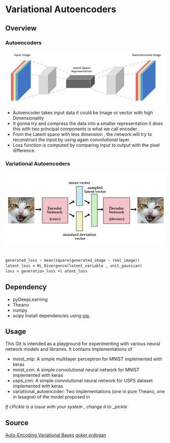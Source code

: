 # Variational Autoencoders

## Overview

### Autoencoders

![alt text](https://github.com/bsivanantham/VariationalAutoEncoder/blob/master/pastedImage0.png)

* Autoencoder takes input data it could be Image or vector  with high Dimensionality
* It gonna try and compress the data into a smaller representation it does this with two principal components is what we call encoder .
* From the Latent space with less dimension , the network will try to reconstruct the input by using again convolutional layer. 
* Loss function is computed by comparing input to output with the pixel difference.

### Variational Autoencoders
 
 ![alt text](https://github.com/bsivanantham/VariationalAutoEncoder/blob/master/pastedImage0%20(1).png)
 
 ```ruby
 
 generated_loss - mean(square(generated_image - real_image))
 latent_loss = KL_Divergence(latent_variable , unit_gaussian)
 loss = generation_loss +l atent_loss
 
 ```



## Dependency 

* pyDeepLearning
* Theano
* numpy
* scipy
Install dependencies using [pip](https://pip.pypa.io/en/stable/).

## Usage
This Git is intended as a playground for experimenting with various neural network models and libraries. It contains implementations of 
* mnist_mlp: A simple multilayer perceptron for MNIST implemented with keras
* mnist_cnn: A simple convolutional neural network for MNIST implemented with keras
* usps_cnn: A simple convolutional neural network for USPS dataset implemented with keras
* variational_autoencoder: Two implementations (one in pure Theano, one in lasagne) of the model proposed in 

*If cPickle is a issue with your system , change it to _pickle*

## Source
[Auto-Encoding Variational Bayes](https://arxiv.org/abs/1312.6114)
[goker erdogan](https://github.com/gokererdogan)


